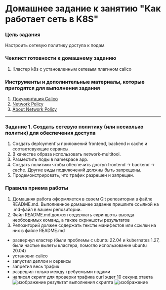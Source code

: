 # Домашнее задание к занятию "Как работает сеть в K8S"

### Цель задания

Настроить сетевую политику доступа к подам.

### Чеклист готовности к домашнему заданию

1. Кластер k8s с установленным сетевым плагином calico

### Инструменты и дополнительные материалы, которые пригодятся для выполнения задания

1. [Документация Calico](https://www.tigera.io/project-calico/)
2. [Network Policy](https://kubernetes.io/docs/concepts/services-networking/network-policies/)
3. [About Network Policy](https://docs.projectcalico.org/about/about-network-policy)

-----

### Задание 1. Создать сетевую политику (или несколько политик) для обеспечения доступа

1. Создать deployment'ы приложений frontend, backend и cache и соответсвующие сервисы.
2. В качестве образа использовать network-multitool.
3. Разместить поды в namespace app.
4. Создать политики чтобы обеспечить доступ frontend -> backend -> cache. Другие виды подключений должны быть запрещены.
5. Продемонстрировать, что трафик разрешен и запрещен.

### Правила приема работы

1. Домашняя работа оформляется в своем Git репозитории в файле README.md. Выполненное домашнее задание пришлите ссылкой на .md-файл в вашем репозитории.
2. Файл README.md должен содержать скриншоты вывода необходимых команд, а также скриншоты результатов
3. Репозиторий должен содержать тексты манифестов или ссылки на них в файле README.md

- развернул кластер (были проблемы с ubuntu 22.04 и kubernates 1.27, были частые вылеты кластера, помогло использование ubuntu 20.04)  
- установил calico  
- запустил деплои и сервисы  
- запретил весь трафик  
- разрешил только между требуемыми нодами  
- написал скрипт для проверки трафика curl ждет 10 секунд ответа
![изображение](https://user-images.githubusercontent.com/89702147/232710548-b20c6388-a620-4b09-890f-317f07661eb0.png)
результат выполнения скрипта
![изображение](https://user-images.githubusercontent.com/89702147/232710667-09fbb525-b28a-4b28-9281-724d2a56385c.png)

